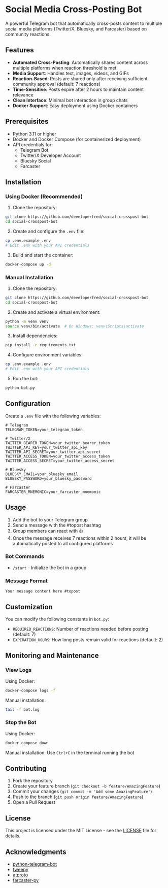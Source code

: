 # Social Media Cross-Posting Bot

A powerful Telegram bot that automatically cross-posts content to multiple social media platforms (Twitter/X, Bluesky, and Farcaster) based on community reactions.

## Features

- **Automated Cross-Posting**: Automatically shares content across multiple platforms when reaction threshold is met
- **Media Support**: Handles text, images, videos, and GIFs
- **Reaction-Based**: Posts are shared only after receiving sufficient community approval (default: 7 reactions)
- **Time-Sensitive**: Posts expire after 2 hours to maintain content relevance
- **Clean Interface**: Minimal bot interaction in group chats
- **Docker Support**: Easy deployment using Docker containers

## Prerequisites

- Python 3.11 or higher
- Docker and Docker Compose (for containerized deployment)
- API credentials for:
  - Telegram Bot
  - Twitter/X Developer Account
  - Bluesky Social
  - Farcaster

## Installation

### Using Docker (Recommended)

1. Clone the repository:
```bash
git clone https://github.com/developerfred/social-crosspost-bot
cd social-crosspost-bot
```

2. Create and configure the `.env` file:
```bash
cp .env.example .env
# Edit .env with your API credentials
```

3. Build and start the container:
```bash
docker-compose up -d
```

### Manual Installation

1. Clone the repository:
```bash
git clone https://github.com/developerfred/social-crosspost-bot
cd social-crosspost-bot
```

2. Create and activate a virtual environment:
```bash
python -m venv venv
source venv/bin/activate  # On Windows: venv\Scripts\activate
```

3. Install dependencies:
```bash
pip install -r requirements.txt
```

4. Configure environment variables:
```bash
cp .env.example .env
# Edit .env with your API credentials
```

5. Run the bot:
```bash
python bot.py
```

## Configuration

Create a `.env` file with the following variables:

```env
# Telegram
TELEGRAM_TOKEN=your_telegram_token

# Twitter/X
TWITTER_BEARER_TOKEN=your_twitter_bearer_token
TWITTER_API_KEY=your_twitter_api_key
TWITTER_API_SECRET=your_twitter_api_secret
TWITTER_ACCESS_TOKEN=your_twitter_access_token
TWITTER_ACCESS_SECRET=your_twitter_access_secret

# Bluesky
BLUESKY_EMAIL=your_bluesky_email
BLUESKY_PASSWORD=your_bluesky_password

# Farcaster
FARCASTER_MNEMONIC=your_farcaster_mnemonic
```

## Usage

1. Add the bot to your Telegram group
2. Send a message with the #topost hashtag
3. Group members can react with 👍
4. Once the message receives 7 reactions within 2 hours, it will be automatically posted to all configured platforms

### Bot Commands

- `/start` - Initialize the bot in a group

### Message Format

```
Your message content here #topost
```

## Customization

You can modify the following constants in `bot.py`:

- `REQUIRED_REACTIONS`: Number of reactions needed before posting (default: 7)
- `EXPIRATION_HOURS`: How long posts remain valid for reactions (default: 2)

## Monitoring and Maintenance

### View Logs

Using Docker:
```bash
docker-compose logs -f
```

Manual installation:
```bash
tail -f bot.log
```

### Stop the Bot

Using Docker:
```bash
docker-compose down
```

Manual installation: Use `Ctrl+C` in the terminal running the bot

## Contributing

1. Fork the repository
2. Create your feature branch (`git checkout -b feature/AmazingFeature`)
3. Commit your changes (`git commit -m 'Add some AmazingFeature'`)
4. Push to the branch (`git push origin feature/AmazingFeature`)
5. Open a Pull Request

## License

This project is licensed under the MIT License - see the [LICENSE](LICENSE) file for details.

## Acknowledgments

- [python-telegram-bot](https://github.com/python-telegram-bot/python-telegram-bot)
- [tweepy](https://github.com/tweepy/tweepy)
- [atproto](https://github.com/bluesky-social/atproto)
- [farcaster-py](https://github.com/farcasterxyz/farcaster-py)